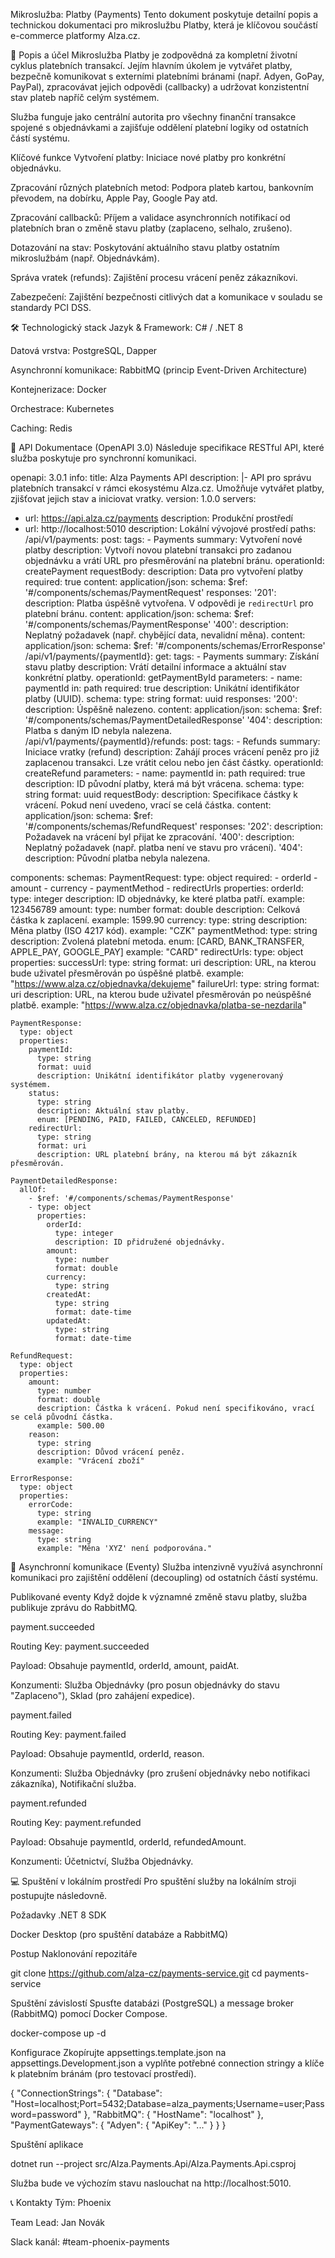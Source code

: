 Mikroslužba: Platby (Payments)
Tento dokument poskytuje detailní popis a technickou dokumentaci pro mikroslužbu Platby, která je klíčovou součástí e-commerce platformy Alza.cz.

🚀 Popis a účel
Mikroslužba Platby je zodpovědná za kompletní životní cyklus platebních transakcí. Jejím hlavním úkolem je vytvářet platby, bezpečně komunikovat s externími platebními bránami (např. Adyen, GoPay, PayPal), zpracovávat jejich odpovědi (callbacky) a udržovat konzistentní stav plateb napříč celým systémem.

Služba funguje jako centrální autorita pro všechny finanční transakce spojené s objednávkami a zajišťuje oddělení platební logiky od ostatních částí systému.

Klíčové funkce
Vytvoření platby: Iniciace nové platby pro konkrétní objednávku.

Zpracování různých platebních metod: Podpora plateb kartou, bankovním převodem, na dobírku, Apple Pay, Google Pay atd.

Zpracování callbacků: Příjem a validace asynchronních notifikací od platebních bran o změně stavu platby (zaplaceno, selhalo, zrušeno).

Dotazování na stav: Poskytování aktuálního stavu platby ostatním mikroslužbám (např. Objednávkám).

Správa vratek (refunds): Zajištění procesu vrácení peněz zákazníkovi.

Zabezpečení: Zajištění bezpečnosti citlivých dat a komunikace v souladu se standardy PCI DSS.

🛠️ Technologický stack
Jazyk & Framework: C# / .NET 8

Datová vrstva: PostgreSQL, Dapper

Asynchronní komunikace: RabbitMQ (princip Event-Driven Architecture)

Kontejnerizace: Docker

Orchestrace: Kubernetes

Caching: Redis

📖 API Dokumentace (OpenAPI 3.0)
Následuje specifikace RESTful API, které služba poskytuje pro synchronní komunikaci.

openapi: 3.0.1
info:
  title: Alza Payments API
  description: |-
    API pro správu platebních transakcí v rámci ekosystému Alza.cz.
    Umožňuje vytvářet platby, zjišťovat jejich stav a iniciovat vratky.
  version: 1.0.0
servers:
  - url: https://api.alza.cz/payments
    description: Produkční prostředí
  - url: http://localhost:5010
    description: Lokální vývojové prostředí
paths:
  /api/v1/payments:
    post:
      tags:
        - Payments
      summary: Vytvoření nové platby
      description: Vytvoří novou platební transakci pro zadanou objednávku a vrátí URL pro přesměrování na platební bránu.
      operationId: createPayment
      requestBody:
        description: Data pro vytvoření platby
        required: true
        content:
          application/json:
            schema:
              $ref: '#/components/schemas/PaymentRequest'
      responses:
        '201':
          description: Platba úspěšně vytvořena. V odpovědi je `redirectUrl` pro platební bránu.
          content:
            application/json:
              schema:
                $ref: '#/components/schemas/PaymentResponse'
        '400':
          description: Neplatný požadavek (např. chybějící data, nevalidní měna).
          content:
            application/json:
              schema:
                $ref: '#/components/schemas/ErrorResponse'
  /api/v1/payments/{paymentId}:
    get:
      tags:
        - Payments
      summary: Získání stavu platby
      description: Vrátí detailní informace a aktuální stav konkrétní platby.
      operationId: getPaymentById
      parameters:
        - name: paymentId
          in: path
          required: true
          description: Unikátní identifikátor platby (UUID).
          schema:
            type: string
            format: uuid
      responses:
        '200':
          description: Úspěšně nalezeno.
          content:
            application/json:
              schema:
                $ref: '#/components/schemas/PaymentDetailedResponse'
        '404':
          description: Platba s daným ID nebyla nalezena.
  /api/v1/payments/{paymentId}/refunds:
    post:
      tags:
        - Refunds
      summary: Iniciace vratky (refund)
      description: Zahájí proces vrácení peněz pro již zaplacenou transakci. Lze vrátit celou nebo jen část částky.
      operationId: createRefund
      parameters:
        - name: paymentId
          in: path
          required: true
          description: ID původní platby, která má být vrácena.
          schema:
            type: string
            format: uuid
      requestBody:
        description: Specifikace částky k vrácení. Pokud není uvedeno, vrací se celá částka.
        content:
          application/json:
            schema:
              $ref: '#/components/schemas/RefundRequest'
      responses:
        '202':
          description: Požadavek na vrácení byl přijat ke zpracování.
        '400':
          description: Neplatný požadavek (např. platba není ve stavu pro vrácení).
        '404':
          description: Původní platba nebyla nalezena.

components:
  schemas:
    PaymentRequest:
      type: object
      required:
        - orderId
        - amount
        - currency
        - paymentMethod
        - redirectUrls
      properties:
        orderId:
          type: integer
          description: ID objednávky, ke které platba patří.
          example: 123456789
        amount:
          type: number
          format: double
          description: Celková částka k zaplacení.
          example: 1599.90
        currency:
          type: string
          description: Měna platby (ISO 4217 kód).
          example: "CZK"
        paymentMethod:
          type: string
          description: Zvolená platební metoda.
          enum: [CARD, BANK_TRANSFER, APPLE_PAY, GOOGLE_PAY]
          example: "CARD"
        redirectUrls:
          type: object
          properties:
            successUrl:
              type: string
              format: uri
              description: URL, na kterou bude uživatel přesměrován po úspěšné platbě.
              example: "https://www.alza.cz/objednavka/dekujeme"
            failureUrl:
              type: string
              format: uri
              description: URL, na kterou bude uživatel přesměrován po neúspěšné platbě.
              example: "https://www.alza.cz/objednavka/platba-se-nezdarila"

    PaymentResponse:
      type: object
      properties:
        paymentId:
          type: string
          format: uuid
          description: Unikátní identifikátor platby vygenerovaný systémem.
        status:
          type: string
          description: Aktuální stav platby.
          enum: [PENDING, PAID, FAILED, CANCELED, REFUNDED]
        redirectUrl:
          type: string
          format: uri
          description: URL platební brány, na kterou má být zákazník přesměrován.

    PaymentDetailedResponse:
      allOf:
        - $ref: '#/components/schemas/PaymentResponse'
        - type: object
          properties:
            orderId:
              type: integer
              description: ID přidružené objednávky.
            amount:
              type: number
              format: double
            currency:
              type: string
            createdAt:
              type: string
              format: date-time
            updatedAt:
              type: string
              format: date-time

    RefundRequest:
      type: object
      properties:
        amount:
          type: number
          format: double
          description: Částka k vrácení. Pokud není specifikováno, vrací se celá původní částka.
          example: 500.00
        reason:
          type: string
          description: Důvod vrácení peněz.
          example: "Vrácení zboží"

    ErrorResponse:
      type: object
      properties:
        errorCode:
          type: string
          example: "INVALID_CURRENCY"
        message:
          type: string
          example: "Měna 'XYZ' není podporována."

📨 Asynchronní komunikace (Eventy)
Služba intenzivně využívá asynchronní komunikaci pro zajištění oddělení (decoupling) od ostatních částí systému.

Publikované eventy
Když dojde k významné změně stavu platby, služba publikuje zprávu do RabbitMQ.

payment.succeeded

Routing Key: payment.succeeded

Payload: Obsahuje paymentId, orderId, amount, paidAt.

Konzumenti: Služba Objednávky (pro posun objednávky do stavu "Zaplaceno"), Sklad (pro zahájení expedice).

payment.failed

Routing Key: payment.failed

Payload: Obsahuje paymentId, orderId, reason.

Konzumenti: Služba Objednávky (pro zrušení objednávky nebo notifikaci zákazníka), Notifikační služba.

payment.refunded

Routing Key: payment.refunded

Payload: Obsahuje paymentId, orderId, refundedAmount.

Konzumenti: Účetnictví, Služba Objednávky.

💻 Spuštění v lokálním prostředí
Pro spuštění služby na lokálním stroji postupujte následovně.

Požadavky
.NET 8 SDK

Docker Desktop (pro spuštění databáze a RabbitMQ)

Postup
Naklonování repozitáře

git clone https://github.com/alza-cz/payments-service.git
cd payments-service

Spuštění závislostí
Spusťte databázi (PostgreSQL) a message broker (RabbitMQ) pomocí Docker Compose.

docker-compose up -d

Konfigurace
Zkopírujte appsettings.template.json na appsettings.Development.json a vyplňte potřebné connection stringy a klíče k platebním bránám (pro testovací prostředí).

{
  "ConnectionStrings": {
    "Database": "Host=localhost;Port=5432;Database=alza_payments;Username=user;Password=password"
  },
  "RabbitMQ": {
    "HostName": "localhost"
  },
  "PaymentGateways": {
    "Adyen": {
      "ApiKey": "..."
    }
  }
}

Spuštění aplikace

dotnet run --project src/Alza.Payments.Api/Alza.Payments.Api.csproj

Služba bude ve výchozím stavu naslouchat na http://localhost:5010.

📞 Kontakty
Tým: Phoenix

Team Lead: Jan Novák

Slack kanál: #team-phoenix-payments
